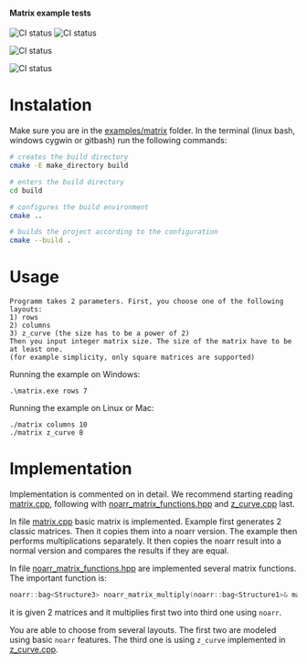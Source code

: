 #### Matrix example tests
![CI status](https://github.com/ParaCoToUl/noarr/workflows/Noarr%20matrix%20example%20test%20ubuntu-latest%20-%20clang/badge.svg)
![CI status](https://github.com/ParaCoToUl/noarr/workflows/Noarr%20matrix%20example%20test%20ubuntu-latest%20-%20gcc/badge.svg)

![CI status](https://github.com/ParaCoToUl/noarr/workflows/Noarr%20matrix%20example%20test%20macosl/badge.svg)

![CI status](https://github.com/ParaCoToUl/noarr/workflows/Noarr%20matrix%20example%20test%20Win/badge.svg)

# Instalation

Make sure you are in the [examples/matrix](examples/matrix) folder. In the terminal (linux bash, windows cygwin or gitbash) run the following commands:

```sh
# creates the build directory
cmake -E make_directory build

# enters the build directory
cd build

# configures the build environment
cmake ..

# builds the project according to the configuration
cmake --build .
```

# Usage
```text
Programm takes 2 parameters. First, you choose one of the following layouts:
1) rows
2) columns
3) z_curve (the size has to be a power of 2)
Then you input integer matrix size. The size of the matrix have to be at least one. 
(for example simplicity, only square matrices are supported)
```

Running the example on Windows:
```text
.\matrix.exe rows 7
```

Running the example on Linux or Mac:
```text
./matrix columns 10
./matrix z_curve 8
```

# Implementation
Implementation is commented on in detail. We recommend starting reading [matrix.cpp](matrix.cpp), following with [noarr_matrix_functions.hpp](noarr_matrix_functions.hpp) and [z_curve.cpp](z_curve.cpp) last.

In file [matrix.cpp](matrix.cpp) basic matrix is implemented. Example first generates 2 classic matrices. Then it copies them into a noarr version. The example then performs multiplications separately. It then copies the noarr result into a normal version and compares the results if they are equal.

In file [noarr_matrix_functions.hpp](noarr_matrix_functions.hpp) are implemented several matrix functions. The important function is:
```cpp
noarr::bag<Structure3> noarr_matrix_multiply(noarr::bag<Structure1>& matrix1, noarr::bag<Structure2>& matrix2, Structure3 structure)
```
it is given 2 matrices and it multiplies first two into third one using `noarr`.

You are able to choose from several layouts. The first two are modeled using basic `noarr` features. The third one is using `z_curve` implemented in [z_curve.cpp](z_curve.cpp).

